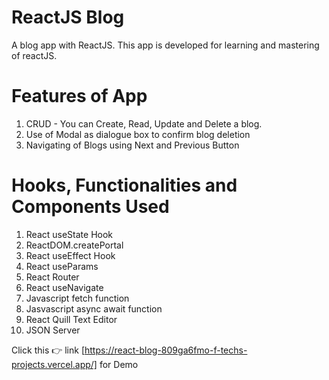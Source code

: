 # ReactJS Blog
A blog app with ReactJS.
This app is developed for learning and mastering of reactJS.

# Features of App
1. CRUD - You can Create, Read, Update and Delete a blog.
2. Use of Modal as dialogue box to confirm blog deletion
3. Navigating of Blogs using Next and Previous Button

# Hooks, Functionalities and Components Used
1. React useState Hook
2. ReactDOM.createPortal
3. React useEffect Hook
4. React useParams
5. React Router
6. React useNavigate
7. Javascript fetch function
8. Jasvascript async await function
9. React Quill Text Editor
10. JSON Server

Click this 👉 link [https://react-blog-809ga6fmo-f-techs-projects.vercel.app/] for Demo

